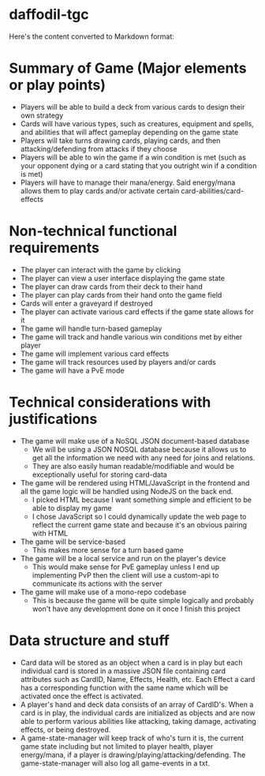 # daffodil-tgc

Here's the content converted to Markdown format:

# Summary of Game (Major elements or play points)

- Players will be able to build a deck from various cards to design their own strategy
- Cards will have various types, such as creatures, equipment and spells, and abilities that will affect gameplay depending on the game state
- Players will take turns drawing cards, playing cards, and then attacking/defending from attacks if they choose
- Players will be able to win the game if a win condition is met (such as your opponent dying or a card stating that you outright win if a condition is met)
- Players will have to manage their mana/energy. Said energy/mana allows them to play cards and/or activate certain card-abilities/card-effects

# Non-technical functional requirements

- The player can interact with the game by clicking
- The player can view a user interface displaying the game state
- The player can draw cards from their deck to their hand
- The player can play cards from their hand onto the game field
- Cards will enter a graveyard if destroyed
- The player can activate various card effects if the game state allows for it
- The game will handle turn-based gameplay
- The game will track and handle various win conditions met by either player
- The game will implement various card effects
- The game will track resources used by players and/or cards
- The game will have a PvE mode

# Technical considerations with justifications

- The game will make use of a NoSQL JSON document-based database
  - We will be using a JSON NOSQL database because it allows us to get all the information we need with any need for joins and relations.
  - They are also easily human readable/modifiable and would be exceptionally useful for storing card-data
- The game will be rendered using HTML/JavaScript in the frontend and all the game logic will be handled using NodeJS on the back end.
  - I picked HTML because I want something simple and efficient to be able to display my game
  - I chose JavaScript so I could dynamically update the web page to reflect the current game state and because it's an obvious pairing with HTML
- The game will be service-based
  - This makes more sense for a turn based game
- The game will be a local service and run on the player's device
  - This would make sense for PvE gameplay unless I end up implementing PvP then the client will use a custom-api to communicate its actions with the server
- The game will make use of a mono-repo codebase
  - This is because the game will be quite simple logically and probably won't have any development done on it once I finish this project

# Data structure and stuff

- Card data will be stored as an object when a card is in play but each individual card is stored in a massive JSON file containing card attributes such as CardID, Name, Effects, Health, etc. Each Effect a card has a corresponding function with the same name which will be activated once the effect is activated.
- A player's hand and deck data consists of an array of CardID's. When a card is in play, the individual cards are initialized as objects and are now able to perform various abilities like attacking, taking damage, activating effects, or being destroyed.
- A game-state-manager will keep track of who's turn it is, the current game state including but not limited to player health, player energy/mana, if a player is drawing/playing/attacking/defending. The game-state-manager will also log all game-events in a txt.
